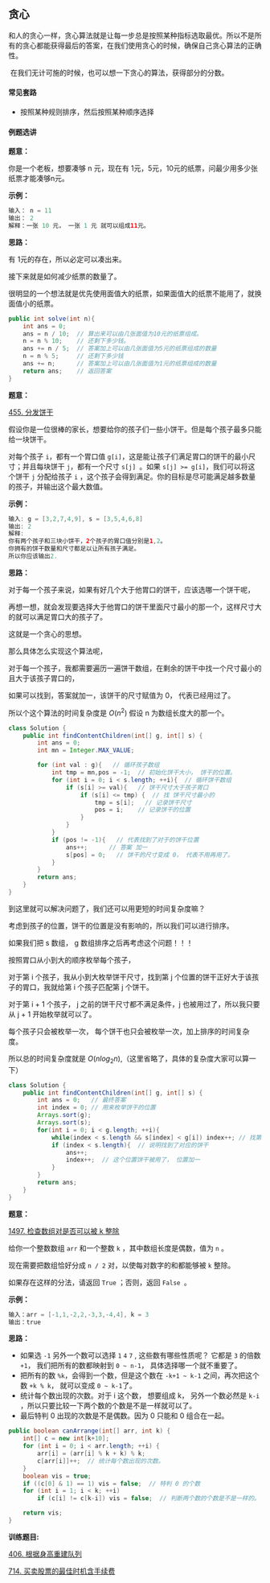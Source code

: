 ## 贪心

​	和人的贪心一样，贪心算法就是让每一步总是按照某种指标选取最优。所以不是所有的贪心都能获得最后的答案，在我们使用贪心的时候，确保自己贪心算法的正确性。

​	在我们无计可施的时候，也可以想一下贪心的算法，获得部分的分数。



#### 常见套路

- 按照某种规则排序，然后按照某种顺序选择



#### 例题选讲

**题意：**

你是一个老板，想要凑够 n 元，现在有 1元，5元，10元的纸票，问最少用多少张纸票才能凑够n元。

**示例：**

```java
输入： n = 11
输出： 2
解释：一张 10 元， 一张 1 元 就可以组成11元。
```



**思路：**

有 1元的存在，所以必定可以凑出来。

接下来就是如何减少纸票的数量了。

很明显的一个想法就是优先使用面值大的纸票，如果面值大的纸票不能用了，就换面值小的纸票。

```java
public int solve(int n){
    int ans = 0;
    ans = n / 10;  // 算出来可以由几张面值为10元的纸票组成。
    n = n % 10;    // 还剩下多少钱。
    ans += n / 5;  // 答案加上可以由几张面值为5元的纸票组成的数量
    n = n % 5;     // 还剩下多少钱
    ans += n;      // 答案加上可以由几张面值为1元的纸票组成的数量
    return ans;    // 返回答案
}
```



**题意：**

[455. 分发饼干](https://leetcode-cn.com/problems/assign-cookies/)

假设你是一位很棒的家长，想要给你的孩子们一些小饼干。但是每个孩子最多只能给一块饼干。

对每个孩子 `i`，都有一个胃口值 `g[i]`，这是能让孩子们满足胃口的饼干的最小尺寸；并且每块饼干 `j`，都有一个尺寸 `s[j] `。如果 `s[j] >= g[i]`，我们可以将这个饼干 `j` 分配给孩子 `i` ，这个孩子会得到满足。你的目标是尽可能满足越多数量的孩子，并输出这个最大数值。



**示例：**

```java
输入: g = [3,2,7,4,9], s = [3,5,4,6,8]
输出: 2
解释: 
你有两个孩子和三块小饼干，2个孩子的胃口值分别是1,2。
你拥有的饼干数量和尺寸都足以让所有孩子满足。
所以你应该输出2.
```

**思路：**

对于每一个孩子来说，如果有好几个大于他胃口的饼干，应该选哪一个饼干呢，

再想一想，就会发现要选择大于他胃口的饼干里面尺寸最小的那一个，这样尺寸大的就可以满足胃口大的孩子了。

 这就是一个贪心的思想。

那么具体怎么实现这个算法呢，

对于每一个孩子，我都需要遍历一遍饼干数组，在剩余的饼干中找一个尺寸最小的且大于该孩子胃口的，

如果可以找到，答案就加一，该饼干的尺寸赋值为 0， 代表已经用过了。

所以个这个算法的时间复杂度是 $O(n^2)$    假设 n 为数组长度大的那一个。

```java
class Solution {
    public int findContentChildren(int[] g, int[] s) {
        int ans = 0;
        int mn = Integer.MAX_VALUE;

        for (int val : g){   // 循环孩子数组
            int tmp = mn,pos = -1;  // 初始化饼干大小， 饼干的位置。
            for (int i = 0; i < s.length; ++i){  // 循环饼干数组
                if (s[i] >= val){   // 饼干尺寸大于孩子胃口
                    if (s[i] <= tmp) {  // 找 饼干尺寸最小的
                        tmp = s[i];   // 记录饼干尺寸
                        pos = i;    // 记录饼干的位置
                    }
                }
            }
            if (pos != -1){   // 代表找到了对于的饼干位置
                ans++;      // 答案 加一
                s[pos] = 0;   // 饼干的尺寸变成 0， 代表不用再用了。
            }
        }
        return ans;
    }
}
```

到这里就可以解决问题了，我们还可以用更短的时间复杂度嘛？ 

考虑到孩子的位置，饼干的位置是没有影响的，所以我们可以进行排序。



如果我们把 s 数组， g 数组排序之后再考虑这个问题！！！

按照胃口从小到大的顺序枚举每个孩子，

对于第 i 个孩子，我从小到大枚举饼干尺寸，找到第 j 个位置的饼干正好大于该孩子的胃口，我就给第 i 个孩子匹配第 j 个饼干。

对于第 i + 1 个孩子， j 之前的饼干尺寸都不满足条件，j 也被用过了，所以我只要从 j + 1 开始枚举就可以了。

每个孩子只会被枚举一次， 每个饼干也只会被枚举一次，加上排序的时间复杂度。

所以总的时间复杂度就是 $O(nlog_2n)$,（这里省略了，具体的复杂度大家可以算一下）



```java
class Solution {
    public int findContentChildren(int[] g, int[] s) {
        int ans = 0;   // 最终答案
        int index = 0; // 用来枚举饼干的位置
        Arrays.sort(g);
        Arrays.sort(s);
        for(int i = 0; i < g.length; ++i){
            while(index < s.length && s[index] < g[i]) index++; // 找第一个大于等于胃口的饼干位置。
            if (index < s.length){  // 说明找到了对应的饼干
                ans++;
                index++;  // 这个位置饼干被用了， 位置加一
            }
        }
        return ans;
    }
}
```







**题意：**

[1497. 检查数组对是否可以被 k 整除](https://leetcode-cn.com/problems/check-if-array-pairs-are-divisible-by-k/)

给你一个整数数组 `arr` 和一个整数 `k` ，其中数组长度是偶数，值为 `n` 。

现在需要把数组恰好分成 `n / 2` 对，以使每对数字的和都能够被 `k` 整除。

如果存在这样的分法，请返回 `True` ；否则，返回 `False `。

**示例：**

```java
输入：arr = [-1,1,-2,2,-3,3,-4,4], k = 3
输出：true
```

**思路：**

- 如果选 `-1` 另外一个数可以选择 `1`  `4`   `7` , 这些数有哪些性质呢？ 它都是 `3` 的倍数 `+1`， 我们把所有的数都映射到 `0 ~ n-1`， 具体选择哪一个就不重要了。
- 把所有的数 `%k`，会得到一个数，但是这个数在 `-k+1 ~ k-1` 之间，再次把这个数 `+k % k`， 就可以变成 `0 ~ k-1`了。
- 统计每个数出现的次数。对于 i 这个数， 想要组成 k， 另外一个数必然是 `k-i` ，所以只要比较一下两个数的个数是不是一样就可以了。
- 最后特判 0 出现的次数是不是偶数。因为 0 只能和 0 组合在一起。

```java
public boolean canArrange(int[] arr, int k) {
    int[] c = new int[k+10];
    for (int i = 0; i < arr.length; ++i) {
        arr[i] = (arr[i] % k + k) % k;
        c[arr[i]]++;  // 统计每个数出现的次数。
    }
    boolean vis = true;
    if ((c[0] & 1) == 1) vis = false;  // 特判 0 的个数
    for (int i = 1; i < k; ++i)
        if (c[i] != c[k-i]) vis = false;  // 判断两个数的个数是不是一样的。

    return vis;
}
```







**训练题目:**

[406. 根据身高重建队列](https://leetcode-cn.com/problems/queue-reconstruction-by-height/)

[714. 买卖股票的最佳时机含手续费](https://leetcode-cn.com/problems/best-time-to-buy-and-sell-stock-with-transaction-fee/)





























